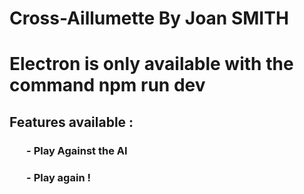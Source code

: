 # Cross-Aillumette By Joan SMITH

# Electron is only available with the command npm run dev

## Features available :
### &nbsp;&nbsp;&nbsp;&nbsp;&nbsp;&nbsp; - Play Against the AI

### &nbsp;&nbsp;&nbsp;&nbsp;&nbsp;&nbsp; - Play again !
